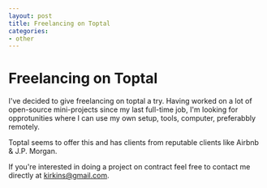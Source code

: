 ```yaml
---
layout: post
title: Freelancing on Toptal
categories:
- other
---
```


# Freelancing on Toptal
I've decided to give freelancing on toptal a try. Having worked on a lot of open-source mini-projects since my last full-time
job, I'm looking for opprotunities where I can use my own setup, tools, computer, preferabbly remotely. 

Toptal seems to offer this and has clients from reputable clients like Airbnb & J.P. Morgan.

If you're interested in doing a project on contract feel free to contact me directly at kirkins@gmail.com.
